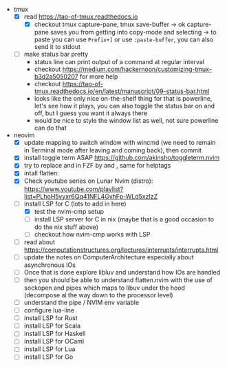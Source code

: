 - tmux
  - [x] read https://tao-of-tmux.readthedocs.io
    - [x] checkout tmux capture-pane, tmux save-buffer
      -> ok capture-pane saves you from getting into copy-mode and selecting
      -> to paste you can use `Prefix+]` or use `:paste-buffer`, you can also send it to stdout
  - [ ] make status bar pretty
    - status line can print output of a command at regular interval
    - checkout https://medium.com/hackernoon/customizing-tmux-b3d2a5050207 for more help
    - checkout https://tao-of-tmux.readthedocs.io/en/latest/manuscript/09-status-bar.html
    - looks like the only nice on-the-shelf thing for that is powerline, let's see how it plays, you can also toggle the status bar on and off, but I guess you want it always there
    - would be nice to style the window list as well, not sure powerline can do that

- neovim
  - [X] update mapping to switch window with wincmd (we need to remain in Terminal mode after leaving and coming back), then commit
  - [X] install toggle term ASAP https://github.com/akinsho/toggleterm.nvim
  - [X] try to replace <C-s> and <C-v> in FZF by <M-s> and <M-v>, same for helptags
  - [X] intall flatten:
  - [X] Check youtube series on Lunar Nvim (distro): https://www.youtube.com/playlist?list=PLhoH5vyxr6Qq41NFL4GvhFp-WLd5xzIzZ
  - [ ] install LSP for C (lots to add in here)
    - [x] test the nvim-cmp setup
    - [ ] install LSP server for C in nix (maybe that is a good occasion to do the nix stuff above)
    - [ ] checkout how nvim-cmp works with LSP
  - [ ] read about https://computationstructures.org/lectures/interrupts/interrupts.html
  - [ ] update the notes on ComputerArchitecture especially about asynchronous IOs
  - [ ] Once that is done explore libluv and understand how IOs are handled
  - [ ] then you should be able to understand flatten.nvim with the use of sockopen and pipes which maps to libuv under the hood (decompose al the way down to the processor level)
  - [ ] understand the pipe / NVIM env variable
  - [ ] configure lua-line
  - [ ] install LSP for Rust
  - [ ] install LSP for Scala
  - [ ] install LSP for Haskell
  - [ ] install LSP for OCaml
  - [ ] install LSP for Lua
  - [ ] install LSP for Go
